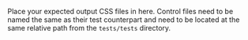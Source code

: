 Place your expected output CSS files in here. Control files need to be named the same as their test counterpart and need to be located at the same relative path from the `tests/tests` directory.